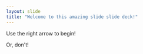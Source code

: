 ```yaml
---
layout: slide
title: "Welcome to this amazing slide slide deck!"
---
```


Use the right arrow to begin!

Or, don't!
